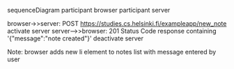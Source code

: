 sequenceDiagram
  participant browser
  participant server

  browser->>server: POST https://studies.cs.helsinki.fi/exampleapp/new_note
  activate server
  server-->>browser: 201 Status Code response containing '{"message":"note created"}'
  deactivate server

  Note: browser adds new li element to notes list with message entered by user
